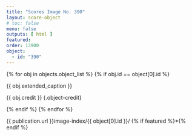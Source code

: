 ```yaml
---
title: "Scores Image No. 390"
layout: score-object
# toc: false
menu: false
outputs: [ html ]
featured: 
order: 13900
object:
  - id: "390"
---
```


{% for obj in objects.object_list %}
{% if obj.id == object[0].id %}

{{ obj.extended_caption }}

{{ obj.credit }} {.object-credit}

{% endif %}
{% endfor %}

<div class="object-credit object-url is-print-only">

{{ publication.url }}image-index/{{ object[0].id }}/ {% if featured %}*{% endif %}

</div>
